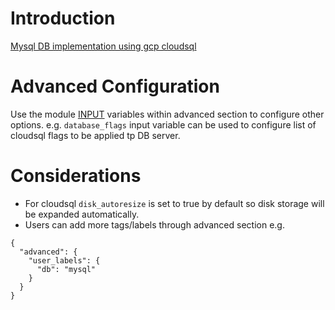 # Introduction

[Mysql DB implementation using gcp cloudsql](https://cloud.google.com/sql/)

# Advanced Configuration

Use the module [INPUT](https://github.com/terraform-google-modules/terraform-google-sql-db/tree/v13.0.1/modules/mysql) variables within advanced section to configure other options. e.g. `database_flags` input variable can be used to configure list of cloudsql flags to be applied tp DB server.

# Considerations

- For cloudsql `disk_autoresize` is set to true by default so disk storage will be expanded automatically. 
- Users can add more tags/labels through advanced section e.g.
```
{
  "advanced": {
    "user_labels": {
      "db": "mysql"
    }
  }
}
```